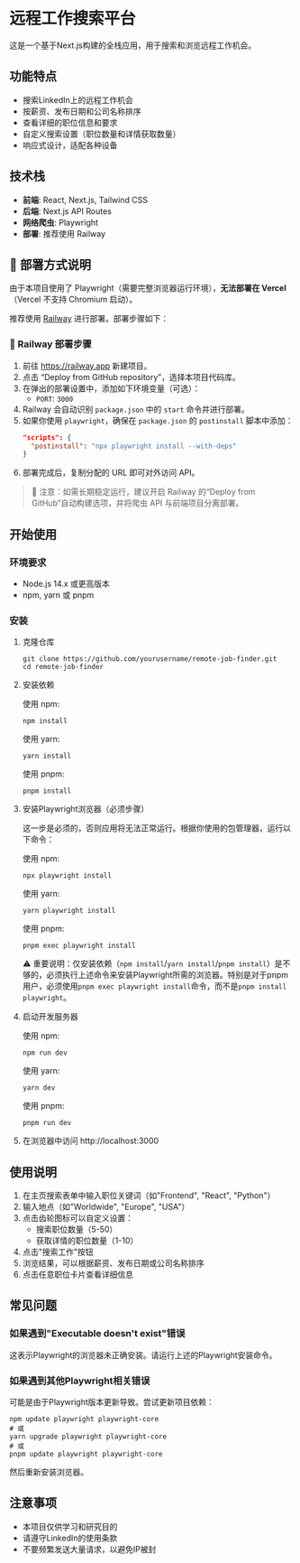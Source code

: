 # 远程工作搜索平台

这是一个基于Next.js构建的全栈应用，用于搜索和浏览远程工作机会。

## 功能特点

- 搜索LinkedIn上的远程工作机会
- 按薪资、发布日期和公司名称排序
- 查看详细的职位信息和要求
- 自定义搜索设置（职位数量和详情获取数量）
- 响应式设计，适配各种设备

## 技术栈

- **前端**: React, Next.js, Tailwind CSS
- **后端**: Next.js API Routes
- **网络爬虫**: Playwright
- **部署**: 推荐使用 Railway

## 🚀 部署方式说明

由于本项目使用了 Playwright（需要完整浏览器运行环境），**无法部署在 Vercel**（Vercel 不支持 Chromium 启动）。

推荐使用 [Railway](https://railway.app/) 进行部署。部署步骤如下：

### 🔧 Railway 部署步骤

1. 前往 https://railway.app 新建项目。
2. 点击 “Deploy from GitHub repository”，选择本项目代码库。
3. 在弹出的部署设置中，添加如下环境变量（可选）：
    - `PORT`: `3000`
4. Railway 会自动识别 `package.json` 中的 `start` 命令并进行部署。
5. 如果你使用 `playwright`，确保在 `package.json` 的 `postinstall` 脚本中添加：
   ```json
   "scripts": {
     "postinstall": "npx playwright install --with-deps"
   }
   ```
6. 部署完成后，复制分配的 URL 即可对外访问 API。

> 📝 注意：如需长期稳定运行，建议开启 Railway 的“Deploy from GitHub”自动构建选项，并将爬虫 API 与前端项目分离部署。

## 开始使用

### 环境要求

- Node.js 14.x 或更高版本
- npm, yarn 或 pnpm

### 安装

1. 克隆仓库
   ```
   git clone https://github.com/yourusername/remote-job-finder.git
   cd remote-job-finder
   ```

2. 安装依赖

   使用 npm:
   ```
   npm install
   ```
   
   使用 yarn:
   ```
   yarn install
   ```
   
   使用 pnpm:
   ```
   pnpm install
   ```

3. 安装Playwright浏览器（必须步骤）

   这一步是必须的，否则应用将无法正常运行。根据你使用的包管理器，运行以下命令：

   使用 npm:
   ```
   npx playwright install
   ```
   
   使用 yarn:
   ```
   yarn playwright install
   ```
   
   使用 pnpm:
   ```
   pnpm exec playwright install
   ```

   ⚠️ 重要说明：仅安装依赖（`npm install`/`yarn install`/`pnpm install`）是不够的，必须执行上述命令来安装Playwright所需的浏览器。特别是对于pnpm用户，必须使用`pnpm exec playwright install`命令，而不是`pnpm install playwright`。

4. 启动开发服务器

   使用 npm:
   ```
   npm run dev
   ```
   
   使用 yarn:
   ```
   yarn dev
   ```
   
   使用 pnpm:
   ```
   pnpm run dev
   ```

5. 在浏览器中访问 http://localhost:3000

## 使用说明

1. 在主页搜索表单中输入职位关键词（如"Frontend", "React", "Python"）
2. 输入地点（如"Worldwide", "Europe", "USA"）
3. 点击齿轮图标可以自定义设置：
   - 搜索职位数量（5-50）
   - 获取详情的职位数量（1-10）
4. 点击"搜索工作"按钮
5. 浏览结果，可以根据薪资、发布日期或公司名称排序
6. 点击任意职位卡片查看详细信息

## 常见问题

### 如果遇到"Executable doesn't exist"错误
这表示Playwright的浏览器未正确安装。请运行上述的Playwright安装命令。

### 如果遇到其他Playwright相关错误
可能是由于Playwright版本更新导致。尝试更新项目依赖：
```
npm update playwright playwright-core
# 或
yarn upgrade playwright playwright-core
# 或
pnpm update playwright playwright-core
```
然后重新安装浏览器。

## 注意事项

- 本项目仅供学习和研究目的
- 请遵守LinkedIn的使用条款
- 不要频繁发送大量请求，以避免IP被封 